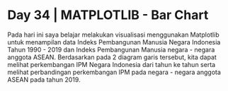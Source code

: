 # Day 34 | MATPLOTLIB - Bar Chart
Pada hari ini saya belajar melakukan visualisasi menggunakan Matplotlib untuk menampilan data Indeks Pembangunan Manusia Negara Indonesia Tahun 1990 - 2019 dan Indeks Pembangunan Manusia negara - negara anggota ASEAN. Berdasarkan pada 2 diagram garis tersebut, kita dapat melihat perkembangan IPM Negara Indonesia dari tahun ke tahun serta melihat perbandingan perkembangan IPM pada negara - negara anggota ASEAN pada tahun 2019.